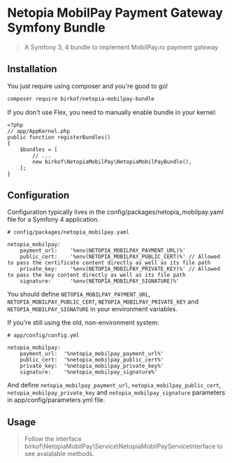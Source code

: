 # Netopia MobilPay Payment Gateway Symfony Bundle
> A Symfony 3, 4 bundle to implement MobilPay.ro payment gateway


## Installation

You just require using composer and you're good to go!
````bash
composer require birkof/netopia-mobilpay-bundle
````

If you don't use Flex, you need to manually enable bundle in your kernel:

```$php
<?php
// app/AppKernel.php
public function registerBundles()
{
    $bundles = [
        // ...
        new birkof\NetopiaMobilPay\NetopiaMobilPayBundle(),
    ];
}
```


## Configuration

Configuration typically lives in the config/packages/netopia_mobilpay.yaml file for a Symfony 4 application.
```
# config/packages/netopia_mobilpay.yaml

netopia_mobilpay:
    payment_url:    '%env(NETOPIA_MOBILPAY_PAYMENT_URL)%'
    public_cert:    '%env(NETOPIA_MOBILPAY_PUBLIC_CERT)%' // Allowed to pass the certificate content directly as well as its file path
    private_key:    '%env(NETOPIA_MOBILPAY_PRIVATE_KEY)%' // Allowed to pass the key content directly as well as its file path
    signature:      '%env(NETOPIA_MOBILPAY_SIGNATURE)%'
```
You should define ``NETOPIA_MOBILPAY_PAYMENT_URL``, ``NETOPIA_MOBILPAY_PUBLIC_CERT``, ``NETOPIA_MOBILPAY_PRIVATE_KEY`` and ``NETOPIA_MOBILPAY_SIGNATURE`` in your environment variables.

If you're still using the old, non-environment system:
```
# app/config/config.yml

netopia_mobilpay:
    payment_url:  '%netopia_mobilpay_payment_url%'
    public_cert:  '%netopia_mobilpay_public_cert%'
    private_key:  '%netopia_mobilpay_private_key%'
    signature:    '%netopia_mobilpay_signature%'
```
And define ``netopia_mobilpay_payment_url``, ``netopia_mobilpay_public_cert``, ``netopia_mobilpay_private_key`` and ``netopia_mobilpay_signature`` parameters in app/config/parameters.yml file.


## Usage

> Follow the interface birkof\NetopiaMobilPay\Service\NetopiaMobilPayServiceInterface to see avaialable methods.

